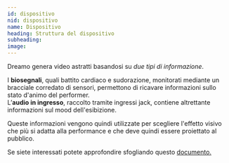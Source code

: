 ```yaml
---
id: dispositivo
nid: dispositivo
name: Dispositivo
heading: Struttura del dispositivo 
subheading: 
image: 
---
```


<p> Dreamo genera video astratti basandosi su <em>due tipi di informazione</em>.</p>
<p>I <b>biosegnali</b>, quali battito cardiaco e sudorazione, monitorati mediante un bracciale corredato di sensori, permettono di ricavare informazioni sullo stato d'animo del performer.<br>
L’<b>audio in ingresso</b>, raccolto tramite ingressi jack, contiene altrettante informazioni sul mood dell'esibizione. </p>
<p>Queste informazioni vengono quindi utilizzate per scegliere l'effetto visivo che più si adatta alla performance e che deve quindi essere proiettato al pubblico.  </p>
<p> Se siete interessati potete approfondire sfogliando questo <a href="https://drive.google.com/open?id=1OZDLGxfbXZeDAKrvFt3UCfgj15zuz4HuL2U-3lGGjKE"> documento.

<!-- frase originale: <p>Queste informazioni vengono quindi utilizzate per scegliere l'effetto visivo che più si adatta alla performance, nonché per rendere il video reattivo e dinamico.</p> -->
<!-- image: "/img/dreamologhi.png" -->
